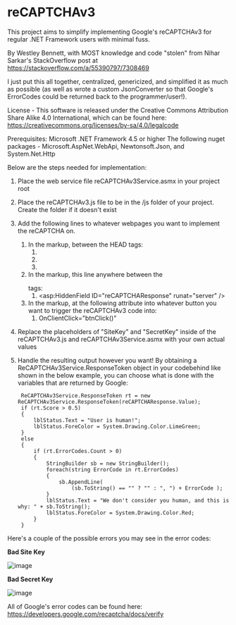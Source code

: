 # reCAPTCHAv3
This project aims to simplify implementing Google's reCAPTCHAv3 for regular .NET Framework users with minimal fuss.

By Westley Bennett, with MOST knowledge and code "stolen" from Nihar Sarkar's StackOverflow post at https://stackoverflow.com/a/55390797/7308469

I just put this all together, centralized, genericized, and simplified it as much as possible (as well as wrote a custom JsonConverter so that Google's ErrorCodes could be returned back to the programmer/user!).

License - This software is released under the Creative Commons Attribution Share Alike 4.0 International, which can be found here:
https://creativecommons.org/licenses/by-sa/4.0/legalcode

Prerequisites:
Microsoft .NET Framework 4.5 or higher
The following nuget packages - Microsoft.AspNet.WebApi, Newtonsoft.Json, and System.Net.Http

Below are the steps needed for implementation:

1. Place the web service file reCAPTCHAv3Service.asmx in your project root
1. Place the reCAPTCHAv3.js file to be in the /js folder of your project. Create the folder if it doesn't exist
1. Add the following lines to whatever webpages you want to implement the reCAPTCHA on.
   1. In the markup, between the HEAD tags:
      1. <script src="//cdnjs.cloudflare.com/ajax/libs/jquery/3.2.1/jquery.min.js"></script>
      1. <script src="https://www.google.com/recaptcha/api.js?render=<%=Westley_Bennett.ReCAPTCHAv3Service.siteKey%>"></script>
      1. <script src="js/reCAPTCHAv3.js"></script>
   1. In the markup, this line anywhere between the <form></form> tags:
      1. <asp:HiddenField ID="reCAPTCHAResponse" runat="server" />
   1. In the markup, at the following attribute into whatever button you want to trigger the reCAPTCHAv3 code into:
      1. OnClientClick="btnClick()"
1. Replace the placeholders of "SiteKey" and "SecretKey" inside of the reCAPTCHAv3.js and reCAPTCHAv3Service.asmx with your own actual values
1. Handle the resulting output however you want! By obtaining a ReCAPTCHAv3Service.ResponseToken object in your codebehind like shown in the
    below example, you can choose what is done with the variables that are returned by Google:

        ReCAPTCHAv3Service.ResponseToken rt = new ReCAPTCHAv3Service.ResponseToken(reCAPTCHAResponse.Value);
        if (rt.Score > 0.5)
        {
            lblStatus.Text = "User is human!";
            lblStatus.ForeColor = System.Drawing.Color.LimeGreen;
        }
        else
        {
            if (rt.ErrorCodes.Count > 0)
            {
                StringBuilder sb = new StringBuilder();
                foreach(string ErrorCode in rt.ErrorCodes)
                {
                    sb.AppendLine(
                        (sb.ToString() == "" ? "" : ", ") + ErrorCode );
                }
                lblStatus.Text = "We don't consider you human, and this is why: " + sb.ToString();
                lblStatus.ForeColor = System.Drawing.Color.Red;
            }
        }

Here's a couple of the possible errors you may see in the error codes:

**Bad Site Key**

![image](https://user-images.githubusercontent.com/50267102/126704875-f7f1b0ba-6be0-4803-a378-de5fb7e224ea.png)

**Bad Secret Key**

![image](https://user-images.githubusercontent.com/50267102/126704920-d1bba323-808b-4713-9138-80a73fc1393d.png)

All of Google's error codes can be found here:
https://developers.google.com/recaptcha/docs/verify

